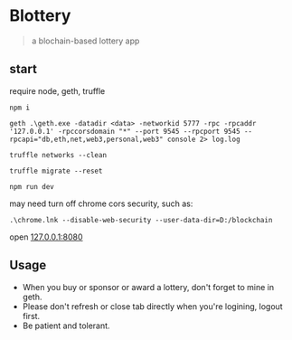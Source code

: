 # Blottery

> a blochain-based lottery app

## start

require node, geth, truffle

`npm i`

`geth .\geth.exe -datadir <data> -networkid 5777 -rpc -rpcaddr '127.0.0.1' -rpccorsdomain "*" --port 9545 --rpcport 9545 --rpcapi="db,eth,net,web3,personal,web3" console 2> log.log`

`truffle networks --clean`

`truffle migrate --reset`

`npm run dev`

may need turn off chrome cors security, such as:

`.\chrome.lnk --disable-web-security --user-data-dir=D:/blockchain`

open [127.0.0.1:8080](http://127.0.0.1:8080)

## Usage

- When you buy or sponsor or award a lottery, don't forget to mine in geth.
- Please don't refresh or close tab directly when you're logining, logout first.
- Be patient and tolerant.
